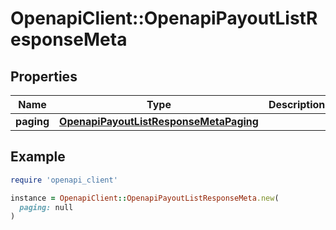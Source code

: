 # OpenapiClient::OpenapiPayoutListResponseMeta

## Properties

| Name | Type | Description | Notes |
| ---- | ---- | ----------- | ----- |
| **paging** | [**OpenapiPayoutListResponseMetaPaging**](OpenapiPayoutListResponseMetaPaging.md) |  | [optional] |

## Example

```ruby
require 'openapi_client'

instance = OpenapiClient::OpenapiPayoutListResponseMeta.new(
  paging: null
)
```

